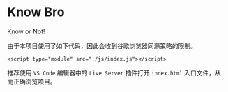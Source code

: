 # Know Bro
Know or Not!

由于本项目使用了如下代码，因此会收到谷歌浏览器同源策略的限制。

`<script type="module" src="./js/index.js"></script>`

推荐使用 `VS Code` 编辑器中的 `Live Server` 插件打开 `index.html` 入口文件，从而正确浏览项目。
